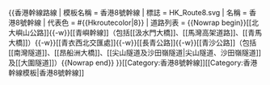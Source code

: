 {{香港幹線路線 
| 模板名稱 = 香港8號幹線
| 標誌 = HK_Route8.svg
| 名稱 = 香港8號幹線
| 代表色 = #{{Hkroutecolor|8}}
| 道路列表 = {{Nowrap begin}}[[北大嶼山公路]]{{-w}}[[青嶼幹線]]（包括[[汲水門大橋]]、[[馬灣高架道路]]、[[青馬大橋]]）{{-w}}[[青衣西北交匯處]]{{-w}}[[長青公路]]{{-w}}[[青沙公路]]（包括[[南灣隧道]]、[[昂船洲大橋]]、[[尖山隧道及沙田嶺隧道|尖山隧道、沙田嶺隧道]]及[[大圍隧道]]）{{Nowrap end}}
}}<includeonly>[[Category:香港8號幹線]]</includeonly><noinclude>[[Category:香港幹線模板|香港8號幹線]]</noinclude>